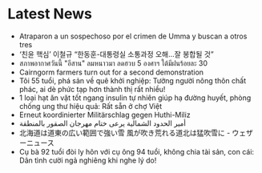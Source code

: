 # Latest News
-  Atraparon a un sospechoso por el crimen de Umma y buscan a otros tres
-  ‘친윤 핵심’ 이철규 “한동훈-대통령실 소통과정 오해…잘 봉합될 것”
-  สภาพอากาศวันนี้ "อีสาน" ลมหนาวมา ลดฮวบ 5 องศาฯ ใต้มีฝนร้อยละ 30
-  Cairngorm farmers turn out for a second demonstration
-  Tôi 55 tuổi, phá sản về quê khởi nghiệp: Tưởng người nông thôn chất phác, ai dè phức tạp hơn thành thị rất nhiều!
-  1 loại hạt ăn vặt tốt ngang insulin tự nhiên giúp hạ đường huyết, phòng chống ung thư hiệu quả: Rất sẵn ở chợ Việt
-  Erneut koordinierter Militärschlag gegen Huthi-Miliz
-  أمير الحدود الشمالية يرعى ختام مهرجان الصقور بالمنطقة
-  北海道は道東の広い範囲で強い雪 風が吹き荒れる道北は猛吹雪に - ウェザーニュース
-  Cụ bà 92 tuổi đòi ly hôn với cụ ông 94 tuổi, không chia tài sản, con cái: Dân tình cười ngả nghiêng khi nghe lý do!
